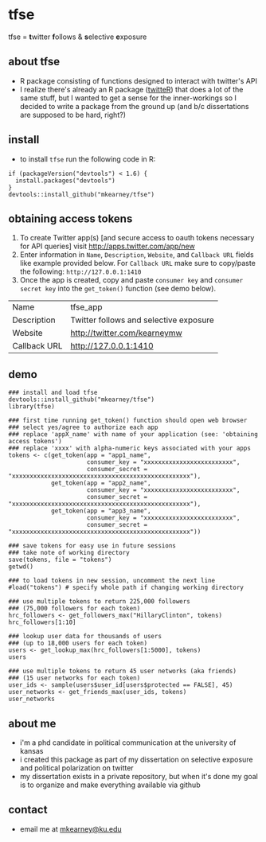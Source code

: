 # tfse
tfse = **t**witter **f**ollows & **s**elective **e**xposure

## about tfse
- R package consisting of functions designed to interact with twitter's API
- I realize there's already an R package ([twitteR](https://github.com/geoffjentry/twitteR))
that does a lot of the same stuff, but I wanted to get a sense for the inner-workings
so I decided to write a package from the ground up (and b/c dissertations are 
supposed to be hard, right?)

## install
- to install `tfse` run the following code in R:
```{r}
if (packageVersion("devtools") < 1.6) {
  install.packages("devtools")
}
devtools::install_github("mkearney/tfse")
```

## obtaining access tokens
1. To create Twitter app(s) [and secure access to oauth tokens necessary for API queries]
visit http://apps.twitter.com/app/new
2. Enter information in `Name`, `Description`, `Website`, and `Callback URL` 
fields like example provided below. For `Callback URL` make sure to copy/paste 
the following: `http://127.0.0.1:1410`
3. Once the app is created, copy and paste `consumer key` and `consumer secret key` 
into the `get_token()` function (see demo below).

|                 |                                         |
|-----------------|-----------------------------------------|
| Name            | tfse_app                                |
| Description     | Twitter follows and selective exposure  |
| Website         | http://twitter.com/kearneymw            |
| Callback URL    | http://127.0.0.1:1410                   |

## demo
```{r}
### install and load tfse
devtools::install_github("mkearney/tfse")
library(tfse)

### first time running get_token() function should open web browser 
### select yes/agree to authorize each app
### replace 'appX_name' with name of your application (see: 'obtaining access tokens')
### replace 'xxxx' with alpha-numeric keys associated with your apps
tokens <- c(get_token(app = "app1_name",
                      consumer_key = "xxxxxxxxxxxxxxxxxxxxxxxxx",
                      consumer_secret = "xxxxxxxxxxxxxxxxxxxxxxxxxxxxxxxxxxxxxxxxxxxxxxxxxx"),
            get_token(app = "app2_name",
                      consumer_key = "xxxxxxxxxxxxxxxxxxxxxxxxx",
                      consumer_secret = "xxxxxxxxxxxxxxxxxxxxxxxxxxxxxxxxxxxxxxxxxxxxxxxxxx"),
            get_token(app = "app3_name",
                      consumer_key = "xxxxxxxxxxxxxxxxxxxxxxxxx",
                      consumer_secret = "xxxxxxxxxxxxxxxxxxxxxxxxxxxxxxxxxxxxxxxxxxxxxxxxxx"))

### save tokens for easy use in future sessions
### take note of working directory
save(tokens, file = "tokens")
getwd()

### to load tokens in new session, uncomment the next line
#load("tokens") # specify whole path if changing working directory

### use multiple tokens to return 225,000 followers 
### (75,000 followers for each token)
hrc_followers <- get_followers_max("HillaryClinton", tokens)
hrc_followers[1:10]

### lookup user data for thousands of users
### (up to 18,000 users for each token)
users <- get_lookup_max(hrc_followers[1:5000], tokens)
users

### use multiple tokens to return 45 user networks (aka friends)
### (15 user networks for each token)
user_ids <- sample(users$user_id[users$protected == FALSE], 45)
user_networks <- get_friends_max(user_ids, tokens)
user_networks
```

## about me
- i'm a phd candidate in political communication at the university of kansas
- i created this package as part of my dissertation on selective exposure and 
political polarization on twitter
- my dissertation exists in a private repository, but when it's done my goal is to 
organize and make everything available via github

## contact
- email me at mkearney@ku.edu

